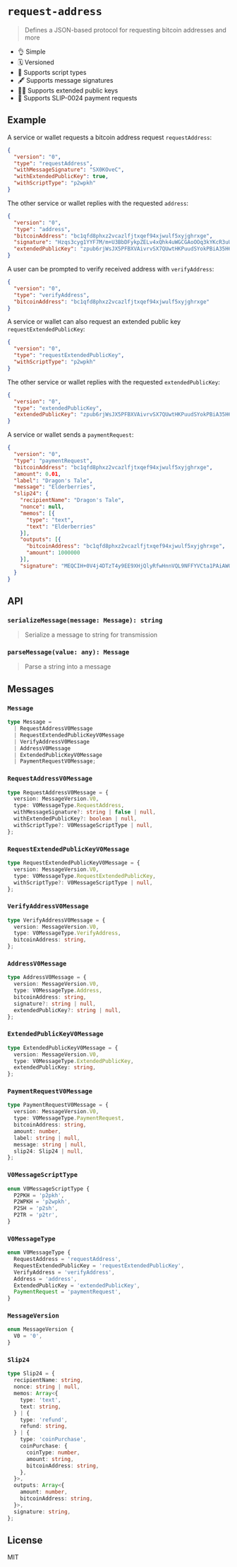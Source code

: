 # `request-address`

> Defines a JSON-based protocol for requesting bitcoin addresses and more

* 👌 Simple
* 🗓️ Versioned
* 🍡 Supports script types
* 🖋️ Supports message signatures
* 👩‍🚀 Supports extended public keys
* 💸 Supports SLIP-0024 payment requests

## Example

A service or wallet requests a bitcoin address request `requestAddress`:

```json
{
  "version": "0",
  "type": "requestAddress",
  "withMessageSignature": "SX0KOveC",
  "withExtendedPublicKey": true,
  "withScriptType": "p2wpkh"
}
```

The other service or wallet replies with the requested `address`:

```json
{
  "version": "0",
  "type": "address",
  "bitcoinAddress": "bc1qfd8phxz2vcazlfjtxqef94xjwulf5xyjghrxge",
  "signature": "Hzqs3cyg1YYF7M/m+U3BbDFykpZELv4xQhk4uWGCGAoOOq3kYKcR3uUzhXludmyEjQct7rAx3NxrWDBUmWcs/B8=",
  "extendedPublicKey": "zpub6rjWsJX5PFBXVAivrvSX7QUwtHKPuudSYokPBiA35H6g6ue4YaLPNQYhSkiL1G8zGAhQNuiMi15k4xMKBy4jHPj99uWDnKihRuvGDycEGiD"
}
```

A user can be prompted to verify received address with `verifyAddress`:

```json
{
  "version": "0",
  "type": "verifyAddress",
  "bitcoinAddress": "bc1qfd8phxz2vcazlfjtxqef94xjwulf5xyjghrxge"
}
```

A service or wallet can also request an extended public key `requestExtendedPublicKey`:

```json
{
  "version": "0",
  "type": "requestExtendedPublicKey",
  "withScriptType": "p2wpkh"
}
```

The other service or wallet replies with the requested `extendedPublicKey`:

```json
{
  "version": "0",
  "type": "extendedPublicKey",
  "extendedPublicKey": "zpub6rjWsJX5PFBXVAivrvSX7QUwtHKPuudSYokPBiA35H6g6ue4YaLPNQYhSkiL1G8zGAhQNuiMi15k4xMKBy4jHPj99uWDnKihRuvGDycEGiD"
}
```

A service or wallet sends a `paymentRequest`:

```json
{
  "version": "0",
  "type": "paymentRequest",
  "bitcoinAddress": "bc1qfd8phxz2vcazlfjtxqef94xjwulf5xyjghrxge",
  "amount": 0.01,
  "label": "Dragon's Tale",
  "message": "Elderberries",
  "slip24": {
    "recipientName": "Dragon's Tale",
    "nonce": null,
    "memos": [{
      "type": "text",
      "text": "Elderberries"
    }],
    "outputs": [{
      "bitcoinAddress": "bc1qfd8phxz2vcazlfjtxqef94xjwulf5xyjghrxge",
      "amount": 1000000
    }],
    "signature": "MEQCIH+0V4j4DTzT4y9EE9XHjQlyRfwHnnVQL9NFFYVCta1PAiAW0mlS4YtDzNzwJ0gR8ApKzdIKmSBKzClnxyFFp84oig=="
  }
}
```

## API

### `serializeMessage(message: Message): string`

> Serialize a message to string for transmission

### `parseMessage(value: any): Message`

> Parse a string into a message

## Messages

### `Message`

```ts
type Message =
  | RequestAddressV0Message
  | RequestExtendedPublicKeyV0Message
  | VerifyAddressV0Message
  | AddressV0Message
  | ExtendedPublicKeyV0Message
  | PaymentRequestV0Message;
```

### `RequestAddressV0Message`

```ts
type RequestAddressV0Message = {
  version: MessageVersion.V0,
  type: V0MessageType.RequestAddress,
  withMessageSignature?: string | false | null,
  withExtendedPublicKey?: boolean | null,
  withScriptType?: V0MessageScriptType | null,
};
```

### `RequestExtendedPublicKeyV0Message`

```ts
type RequestExtendedPublicKeyV0Message = {
  version: MessageVersion.V0,
  type: V0MessageType.RequestExtendedPublicKey,
  withScriptType?: V0MessageScriptType | null,
};
```

### `VerifyAddressV0Message`

```ts
type VerifyAddressV0Message = {
  version: MessageVersion.V0,
  type: V0MessageType.VerifyAddress,
  bitcoinAddress: string,
};
```

### `AddressV0Message`

```ts
type AddressV0Message = {
  version: MessageVersion.V0,
  type: V0MessageType.Address,
  bitcoinAddress: string,
  signature?: string | null,
  extendedPublicKey?: string | null,
};
```

### `ExtendedPublicKeyV0Message`

```ts
type ExtendedPublicKeyV0Message = {
  version: MessageVersion.V0,
  type: V0MessageType.ExtendedPublicKey,
  extendedPublicKey: string,
};
```

### `PaymentRequestV0Message`

```ts
type PaymentRequestV0Message = {
  version: MessageVersion.V0,
  type: V0MessageType.PaymentRequest,
  bitcoinAddress: string,
  amount: number,
  label: string | null,
  message: string | null,
  slip24: Slip24 | null,
};
```

### `V0MessageScriptType`

```ts
enum V0MessageScriptType {
  P2PKH = 'p2pkh',
  P2WPKH = 'p2wpkh',
  P2SH = 'p2sh',
  P2TR = 'p2tr',
}
```

### `V0MessageType`

```ts
enum V0MessageType {
  RequestAddress = 'requestAddress',
  RequestExtendedPublicKey = 'requestExtendedPublicKey',
  VerifyAddress = 'verifyAddress',
  Address = 'address',
  ExtendedPublicKey = 'extendedPublicKey',
  PaymentRequest = 'paymentRequest',
}
```

### `MessageVersion`

```ts
enum MessageVersion {
  V0 = '0',
}
```

### `Slip24`

```ts
type Slip24 = {
  recipientName: string,
  nonce: string | null,
  memos: Array<{
    type: 'text',
    text: string,
  } | {
    type: 'refund',
    refund: string,
  } | {
    type: 'coinPurchase',
    coinPurchase: {
      coinType: number,
      amount: string,
      bitcoinAddress: string,
    },
  }>,
  outputs: Array<{
    amount: number,
    bitcoinAddress: string,
  }>,
  signature: string,
};
```

## License

MIT
